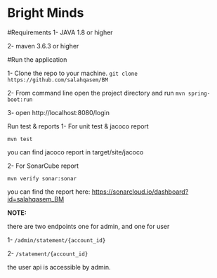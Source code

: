 # Bright Minds 

#Requirements
1- JAVA 1.8 or higher 

2- maven 3.6.3 or higher 

#Run the application 

1- Clone the repo to your machine. `git clone https://github.com/salahqasem/BM`

2- From command line open the project directory and run `mvn spring-boot:run`

3- open http://localhost:8080/login

Run test & reports
1- For unit test & jacoco report

```mvn test```

you can find jacoco report in target/site/jacoco

2- For SonarCube report

```mvn verify sonar:sonar```

you can find the report here: https://sonarcloud.io/dashboard?id=salahqasem_BM


**NOTE:**

there are two endpoints one for admin, and one for user

1- `/admin/statement/{account_id}`

2- `/statement/{account_id}`

the user api is accessible by admin.